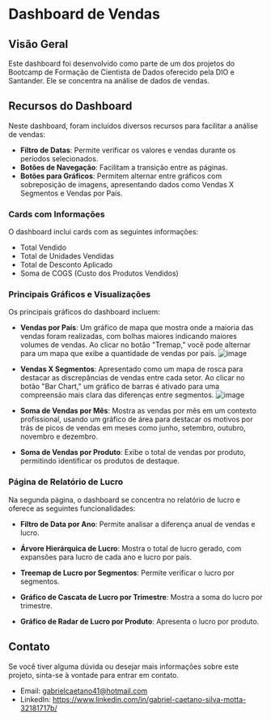 # Dashboard de Vendas

## Visão Geral

Este dashboard foi desenvolvido como parte de um dos projetos do Bootcamp de Formação de Cientista de Dados oferecido pela DIO e Santander. Ele se concentra na análise de dados de vendas.

## Recursos do Dashboard

Neste dashboard, foram incluídos diversos recursos para facilitar a análise de vendas:

- **Filtro de Datas**: Permite verificar os valores e vendas durante os períodos selecionados.
- **Botões de Navegação**: Facilitam a transição entre as páginas.
- **Botões para Gráficos**: Permitem alternar entre gráficos com sobreposição de imagens, apresentando dados como Vendas X Segmentos e Vendas por País.

### Cards com Informações

O dashboard inclui cards com as seguintes informações:

- Total Vendido
- Total de Unidades Vendidas
- Total de Desconto Aplicado
- Soma de COGS (Custo dos Produtos Vendidos)

### Principais Gráficos e Visualizações

Os principais gráficos do dashboard incluem:

- **Vendas por País**: Um gráfico de mapa que mostra onde a maioria das vendas foram realizadas, com bolhas maiores indicando maiores volumes de vendas. Ao clicar no botão "Tremap," você pode alternar para um mapa que exibe a quantidade de vendas por país.
![image](https://github.com/Gigatin/PowerBi-Projects/assets/56930645/7de43b4d-1ee4-4f6f-818f-e1559bdf6e2d)

- **Vendas X Segmentos**: Apresentado como um mapa de rosca para destacar as discrepâncias de vendas entre cada setor. Ao clicar no botão "Bar Chart," um gráfico de barras é ativado para uma compreensão mais clara das diferenças entre segmentos.
![image](https://github.com/Gigatin/PowerBi-Projects/assets/56930645/cc547caf-2040-4318-93fb-bd5ff83caae1)

- **Soma de Vendas por Mês**: Mostra as vendas por mês em um contexto profissional, usando um gráfico de área para destacar os motivos por trás de picos de vendas em meses como junho, setembro, outubro, novembro e dezembro.

- **Soma de Vendas por Produto**: Exibe o total de vendas por produto, permitindo identificar os produtos de destaque.

### Página de Relatório de Lucro

Na segunda página, o dashboard se concentra no relatório de lucro e oferece as seguintes funcionalidades:

- **Filtro de Data por Ano**: Permite analisar a diferença anual de vendas e lucro.

- **Árvore Hierárquica de Lucro**: Mostra o total de lucro gerado, com expansões para lucro de cada ano e lucro por país.

- **Treemap de Lucro por Segmentos**: Permite verificar o lucro por segmentos.

- **Gráfico de Cascata de Lucro por Trimestre**: Mostra a soma do lucro por trimestre.

- **Gráfico de Radar de Lucro por Produto**: Apresenta o lucro por produto.

## Contato

Se você tiver alguma dúvida ou desejar mais informações sobre este projeto, sinta-se à vontade para entrar em contato.

- Email: gabrielcaetano41@hotmail.com
- LinkedIn: https://www.linkedin.com/in/gabriel-caetano-silva-motta-32181717b/
